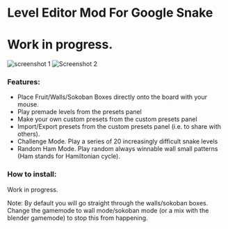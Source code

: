 # Level Editor Mod For Google Snake

# Work in progress.

![screenshot 1](https://user-images.githubusercontent.com/69080709/213930896-68a9ecf7-1516-4203-9c62-a30e5740b63f.png)
![Screenshot 2](https://user-images.githubusercontent.com/69080709/213930901-8076193a-eed3-4b52-8ac7-b75dab9e8e35.png)


### Features:
- Place Fruit/Walls/Sokoban Boxes directly onto the board with your mouse.
- Play premade levels from the presets panel
- Make your own custom presets from the custom presets panel
- Import/Export presets from the custom presets panel (i.e. to share with others).
- Challenge Mode. Play a series of 20 increasingly difficult snake levels
- Random Ham Mode. Play random always winnable wall small patterns (Ham stands for Hamiltonian cycle).

### How to install:
Work in progress.

Note: By default you will go straight through the walls/sokoban boxes. Change the gamemode to wall mode/sokoban mode (or a mix with the blender gamemode) to stop this from happening.

